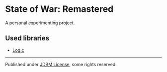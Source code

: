# State of War: Remastered

A personal experimenting project.

## Used libraries

- [Log.c](https://github.com/rxi/log.c)

---

Published under [JDBM License](https://github.com/mhtvsSFrpHdE/ipcui/blob/master/LICENSE_JDBM), some rights reserved.
